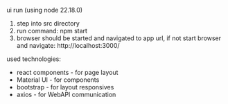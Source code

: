 ui run (using node 22.18.0)
1. step into src directory
2. run command: npm start
3. browser should be started and navigated to app url, if not start browser and navigate: http://localhost:3000/

used technologies:
- react components - for page layout
- Material UI - for components
- bootstrap - for layout responsives
- axios - for WebAPI communication